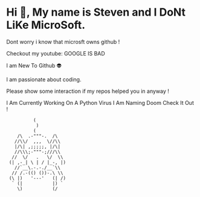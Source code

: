 # Hi 👋, My name is Steven and I DoNt LiKe MicroSoft.

Dont worry i know that microsft owns github !

Checkout my youtube: GOOGLE IS BAD

I am New To Github 👽

I am passionate about coding.

Please show some interaction if my repos helped you in anyway !
  
I Am Currently Working On A Python Virus I Am Naming Doom Check It Out !
 
              (
               )
              (
        /\  .-"""-.  /\
       //\\/  ,,,  \//\\
       |/\| ,;;;;;, |/\|
       //\\\;-"""-;///\\
      //  \/   .   \/  \\
     (| ,-_| \ | / |_-, |)
       //`__\.-.-./__`\\
      // /.-(() ())-.\ \\
     (\ |)   '---'   (| /)
      ` (|           |) `
        \)           (/
